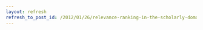 ```yaml
---
layout: refresh
refresh_to_post_id: /2012/01/26/relevance-ranking-in-the-scholarly-domain-tamar-sadeh-phd
---
```

